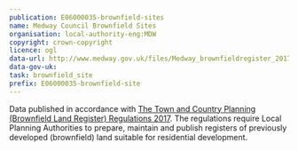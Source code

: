 ```yaml
---
publication: E06000035-brownfield-sites
name: Medway Council Brownfield Sites
organisation: local-authority-eng:MDW
copyright: crown-copyright
licence: ogl
data-url: http://www.medway.gov.uk/files/Medway_brownfieldregister_2017-12-18_rev1.csv
data-gov-uk: 
task: brownfield_site
prefix: E06000035-brownfield-site
---
```


Data published in accordance with [The Town and Country Planning (Brownfield Land Register) Regulations 2017](http://www.legislation.gov.uk/uksi/2017/403/contents/made).
The regulations require Local Planning Authorities to prepare, maintain and publish registers of previously developed (brownfield) land suitable for residential development.

